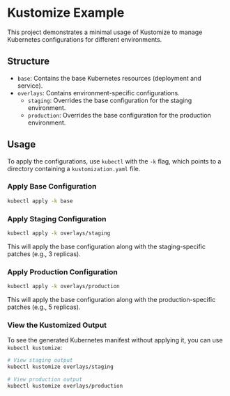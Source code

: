 # Kustomize Example

This project demonstrates a minimal usage of Kustomize to manage Kubernetes configurations for different environments.

## Structure

- `base`: Contains the base Kubernetes resources (deployment and service).
- `overlays`: Contains environment-specific configurations.
  - `staging`: Overrides the base configuration for the staging environment.
  - `production`: Overrides the base configuration for the production environment.

## Usage

To apply the configurations, use `kubectl` with the `-k` flag, which points to a directory containing a `kustomization.yaml` file.

### Apply Base Configuration

```bash
kubectl apply -k base
```

### Apply Staging Configuration

```bash
kubectl apply -k overlays/staging
```

This will apply the base configuration along with the staging-specific patches (e.g., 3 replicas).

### Apply Production Configuration

```bash
kubectl apply -k overlays/production
```

This will apply the base configuration along with the production-specific patches (e.g., 5 replicas).

### View the Kustomized Output

To see the generated Kubernetes manifest without applying it, you can use `kubectl kustomize`:

```bash
# View staging output
kubectl kustomize overlays/staging

# View production output
kubectl kustomize overlays/production
